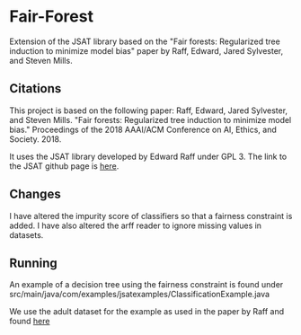 # Fair-Forest
Extension of the JSAT library based on the "Fair forests: Regularized tree induction to minimize model bias" paper by Raff, Edward, Jared Sylvester, and Steven Mills.

## Citations

This project is based on the following paper:
Raff, Edward, Jared Sylvester, and Steven Mills. "Fair forests: Regularized tree induction to minimize model bias." Proceedings of the 2018 AAAI/ACM Conference on AI, Ethics, and Society. 2018.

It uses the JSAT library developed by Edward Raff under GPL 3. The link to the JSAT github page is [here](https://github.com/EdwardRaff/JSAT).

## Changes

I have altered the impurity score of classifiers so that a fairness constraint is added. I have also altered the arff reader to ignore missing values in datasets.

## Running

An example of a decision tree using the fairness constraint is found under src/main/java/com/examples/jsatexamples/ClassificationExample.java

We use the adult dataset for the example as used in the paper by Raff and found [here](https://archive.ics.uci.edu/ml/datasets/adult)


